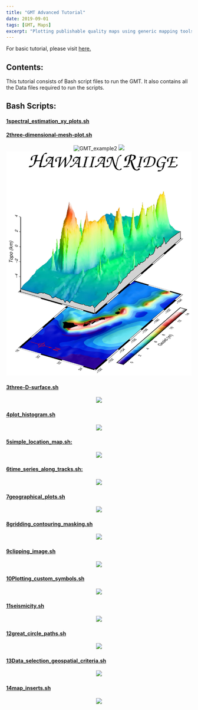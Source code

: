 ```yaml
---
title: "GMT Advanced Tutorial"
date: 2019-09-01
tags: [GMT, Maps]
excerpt: "Plotting publishable quality maps using generic mapping tools (GMT)"
---
```


<p>For basic tutorial, please visit <a href="https://utpalkumariesas.github.io/GMT_tutorial_for_beginners/">here.</a></p>

<h2>Contents:</h2>
<p>This tutorial consists of Bash script files to run the GMT. It also contains all the Data files required to run the scripts.</p>

<h2>Bash Scripts:</h2>

<h4> <a href="1spectral_estimation_xy_plots.sh">1spectral_estimation_xy_plots.sh</a></h4>

<h4> <a href="2three-dimensional-mesh-plot.sh">2three-dimensional-mesh-plot.sh</a></h4>
<p align="center">
  <img src="{{ site.url }}{{ site.baseurl }}/images/GMT-advanced/GMT_example2-1.jpg" alt="GMT_example2">
  <img src="{{ site.url }}{{ site.baseurl }}/images/GMT-advanced/GMT_example2-2.jpg">
  <img src="../images/GMT-advanced/GMT_example2-2.jpg">
 </p>
 
<h4> <a href="3three-D-surface.sh">3three-D-surface.sh</a></h4>
<p align="center">
  <img src="{{ site.url }}{{ site.baseurl }}/images/GMT-advanced/GMT_example3-1.jpg">
 </p>

<h4> <a href="4plot_histogram.sh">4plot_histogram.sh</a></h4>
<p align="center">
    <img src="{{ site.url }}{{ site.baseurl }}/images/GMT-advanced/GMT_example4-1.jpg">
</p>

<h4><a href="5simple_location_map.sh">5simple_location_map.sh:</a></h4> 

  <p align="center"><img src="{{ site.url }}{{ site.baseurl }}/images/GMT-advanced/GMT_example5-1.jpg"></p>
 

<h4><a href="6time_series_along_tracks.sh">6time_series_along_tracks.sh:</a> </h4>

  <p align="center"><img src="{{ site.url }}{{ site.baseurl }}/images/GMT-advanced/GMT_example6-1.jpg"></p>
 

<h4><a href="7geographical_plots.sh">7geographical_plots.sh</a></h4> 

  <p align="center"><img src="{{ site.url }}{{ site.baseurl }}/images/GMT-advanced/GMT_example7-1.jpg"></p>
 

<h4><a href="8gridding_contouring_masking.sh">8gridding_contouring_masking.sh</a></h4> 
  <p align="center"><img src="{{ site.url }}{{ site.baseurl }}/images/GMT-advanced/GMT_example8-1.jpg"></p>
 

<h4><a href="9clipping_image.sh">9clipping_image.sh</a></h4> 

  <p align="center"><img src="{{ site.url }}{{ site.baseurl }}/images/GMT-advanced/GMT_example9-1.jpg"></p>
 

<h4><a href="10Plotting_custom_symbols.sh">10Plotting_custom_symbols.sh</a></h4> 

  <p align="center"><img src="{{ site.url }}{{ site.baseurl }}/images/GMT-advanced/GMT_example10-1.jpg"></p>
 

<h4><a href="11seismicity.sh">11seismicity.sh</a></h4> 

  <p align="center"><img src="{{ site.url }}{{ site.baseurl }}/images/GMT-advanced/GMT_example11-1.jpg"></p>
 

<h4><a href="12great_circle_paths.sh">12great_circle_paths.sh</a></h4> 

  <p align="center"><img src="{{ site.url }}{{ site.baseurl }}/images/GMT-advanced/GMT_example12-1.jpg"></p>
 

<h4><a href="13Data_selection_geospatial_criteria.sh">13Data_selection_geospatial_criteria.sh</a></h4> 

  <p align="center"><img src="{{ site.url }}{{ site.baseurl }}/images/GMT-advanced/GMT_example13-1.jpg"></p>
 

<h4><a href="14map_inserts.sh">14map_inserts.sh</a></h4> 

  <p align="center"><img src="{{ site.url }}{{ site.baseurl }}/images/GMT-advanced/GMT_example14-1.jpg"></p>
 

